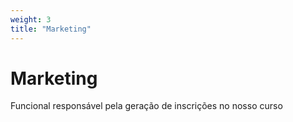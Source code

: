```yaml
---
weight: 3
title: "Marketing"
---
```


# Marketing

Funcional responsável pela geração de inscrições no nosso curso